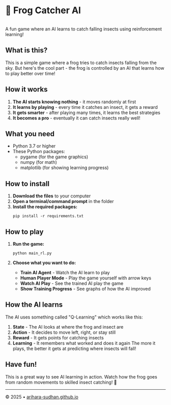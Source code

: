 # 🐸 Frog Catcher AI
<img src="./frog.gif" alt=""/>

A fun game where an AI learns to catch falling insects using reinforcement learning!

## What is this?
This is a simple game where a frog tries to catch insects falling from the sky. But here's the cool part - the frog is controlled by an AI that learns how to play better over time!

## How it works
1. **The AI starts knowing nothing** - it moves randomly at first
2. **It learns by playing** - every time it catches an insect, it gets a reward
3. **It gets smarter** - after playing many times, it learns the best strategies
4. **It becomes a pro** - eventually it can catch insects really well!

## What you need
- Python 3.7 or higher
- These Python packages:
  - pygame (for the game graphics)
  - numpy (for math)
  - matplotlib (for showing learning progress)

## How to install
1. **Download the files** to your computer
2. **Open a terminal/command prompt** in the folder
3. **Install the required packages:**
   ```
   pip install -r requirements.txt
   ```

## How to play
1. **Run the game:**
   ```
   python main_rl.py
   ```

2. **Choose what you want to do:**
   - **Train AI Agent** - Watch the AI learn to play
   - **Human Player Mode** - Play the game yourself with arrow keys
   - **Watch AI Play** - See the trained AI play the game
   - **Show Training Progress** - See graphs of how the AI improved


## How the AI learns
The AI uses something called "Q-Learning" which works like this:
1. **State** - The AI looks at where the frog and insect are
2. **Action** - It decides to move left, right, or stay still
3. **Reward** - It gets points for catching insects
4. **Learning** - It remembers what worked and does it again
The more it plays, the better it gets at predicting where insects will fall!

## Have fun!
This is a great way to see AI learning in action. Watch how the frog goes from random movements to skilled insect catching! 🎯

---
© 2025 • [arihara-sudhan.github.io](https://arihara-sudhan.github.io)
